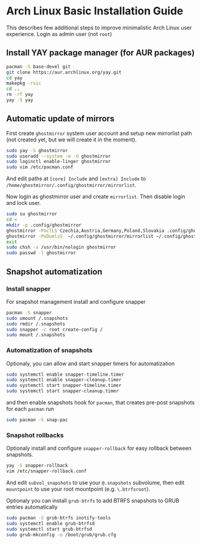 # Arch Linux Basic Installation Guide

This describes few additional steps to improve minimalistic Arch Linux user experience. Login as admin user (not `root`)

## Install YAY package manager (for AUR packages)

```bash
pacman -S base-devel git
git clone https://aur.archlinux.org/yay.git
cd yay
makepkg -rsic
cd ..
rm -rf yay
yay -S yay
```

## Automatic update of mirrors

First create `ghostmirror` system user account and setup new mirrorlist path (not created yet, but we will create it in the moment).

```bash
sudo yay -S ghostmirror
sudo useradd --system -m -U ghostmirror
sudo loginctl enable-linger ghostmirror
sudo vim /etc/pacman.conf
```
And edit paths at `[core] Include` and `[extra] Include` to `/home/ghostmirror/.config/ghostmirror/mirrorlist`.

Now login as ghostmirror user and create `mirrorlist`. Then disable login and lock user.

```bash
sudo su ghostmirror
cd ~
mkdir -p .config/ghostmirror
ghostmirror -PoclLS Czechia,Austria,Germany,Poland,Slovakia .config/ghostmirror/mirrorlist 30 state,outofdate,morerecent,ping
ghostmirror -PoDumlsS  ~/.config/ghostmirror/mirrorlist ~/.config/ghostmirror/mirrorlist light state,outofdate,morerecent,extimated,speed
exit
sudo chsh -s /usr/bin/nologin ghostmirror
sudo passwd -l ghostmirror
```

## Snapshot automatization

### Install snapper

For snapshot management install and configure snapper

```bash
pacman -S snapper
sudo umount /.snapshots
sudo rmdir /.snapshots
sudo snapper -c root create-config /
sudo mount /.snapshots
```

### Automatization of snapshots

Optionaly, you can allow and start snapper timers for automatization

```bash
sudo systemctl enable snapper-timeline.timer
sudo systemctl enable snapper-cleanup.timer
sudo systemctl start snapper-timeline.timer
sudo systemctl start snapper-cleanup.timer
```

and then enable snapshots hook for `pacman`, that creates pre-post snapshots for each `pacman` run

```bash
sudo pacman -S snap-pac
```

### Snapshot rollbacks

Optionaly install and configure `snapper-rollback` for easy rollback between snapshots.

```bash
yay -S snapper-rollback
vim /etc/snapper-rollback.conf
```

And edit `subvol_snapshots` to use your `@.snapshots` subvolume, then edit `mountpoint` to use your root mountpoint (e.g. `\.btrfsroot`).

Optionaly you can install `grub-btrfs` to add BTRFS snapshots to GRUB entries automatically

```bash
sudo pacman -S grub-btrfs inotify-tools
sudo systemctl enable grub-btrfsd
sudo systemctl start grub-btrfsd
sudo grub-mkconfig -o /boot/grub/grub.cfg
```
